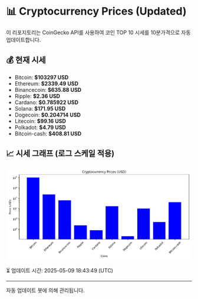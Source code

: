 
# 📊 Cryptocurrency Prices (Updated)

이 리포지토리는 CoinGecko API를 사용하여 코인 TOP 10 시세를 10분가격으로 자동 업데이트합니다.

## 💰 현재 시세
- Bitcoin: **$103297 USD**
- Ethereum: **$2339.49 USD**
- Binancecoin: **$635.88 USD**
- Ripple: **$2.36 USD**
- Cardano: **$0.785922 USD**
- Solana: **$171.95 USD**
- Dogecoin: **$0.204714 USD**
- Litecoin: **$99.16 USD**
- Polkadot: **$4.79 USD**
- Bitcoin-cash: **$408.81 USD**

## 📈 시세 그래프 (로그 스케일 적용)
![Crypto Prices](crypto_prices.png)

⏳ 업데이트 시간: 2025-05-09 18:43:49 (UTC)

---
자동 업데이트 봇에 의해 관리됩니다.
